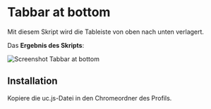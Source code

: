 # Tabbar at bottom
Mit diesem Skript wird die Tableiste von oben nach unten verlagert.

Das **Ergebnis des Skripts**:

![Screenshot Tabbar at bottom](https://github.com/ardiman/userChrome.js/raw/master/tabbaratbottom/scr_tabbaratbottom.png)

## Installation
Kopiere die uc.js-Datei in den Chromeordner des Profils.
